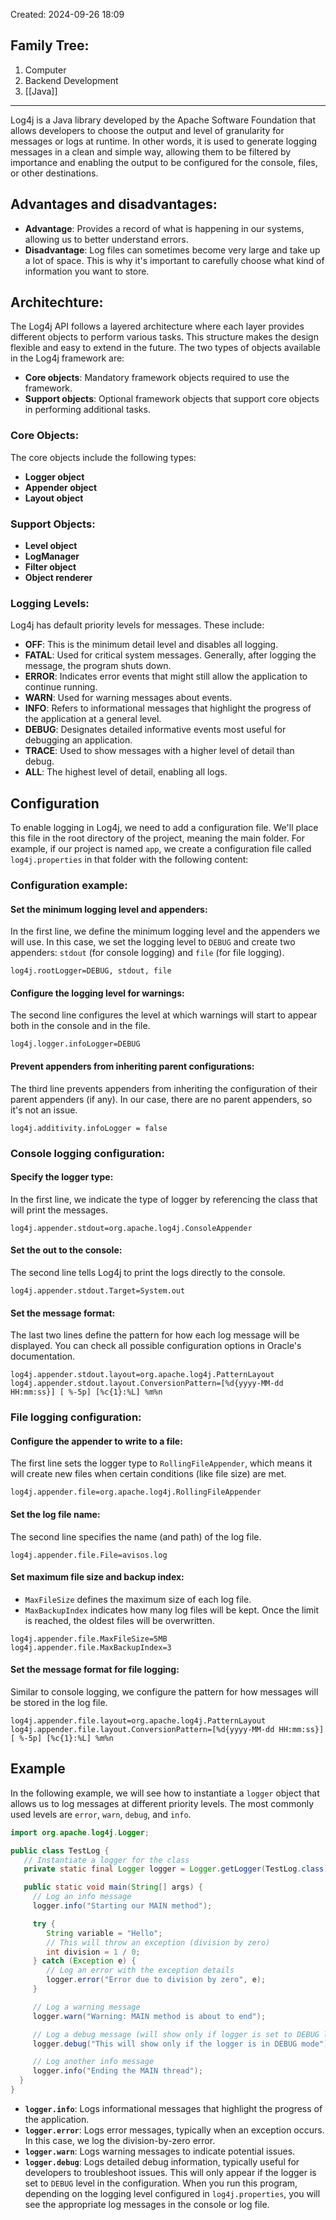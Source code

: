 Created: 2024-09-26 18:09
## Family Tree:
1. Computer
2. Backend Development
3. [[Java]]
-- -
Log4j is a Java library developed by the Apache Software Foundation that allows developers to choose the output and level of granularity for messages or logs at runtime. In other words, it is used to generate logging messages in a clean and simple way, allowing them to be filtered by importance and enabling the output to be configured for the console, files, or other destinations.
## Advantages and disadvantages:

- **Advantage**: Provides a record of what is happening in our systems, allowing us to better understand errors.
- **Disadvantage**: Log files can sometimes become very large and take up a lot of space. This is why it's important to carefully choose what kind of information you want to store.
## Architechture:
The Log4j API follows a layered architecture where each layer provides different objects to perform various tasks. This structure makes the design flexible and easy to extend in the future.
The two types of objects available in the Log4j framework are:
- **Core objects**: Mandatory framework objects required to use the framework.
- **Support objects**: Optional framework objects that support core objects in performing additional tasks.
### Core Objects:
The core objects include the following types:
- **Logger object**
- **Appender object**
- **Layout object**
### Support Objects:
- **Level object**
- **LogManager**
- **Filter object**
- **Object renderer**
### Logging Levels:
Log4j has default priority levels for messages. These include:
- **OFF**: This is the minimum detail level and disables all logging.
- **FATAL**: Used for critical system messages. Generally, after logging the message, the program shuts down.
- **ERROR**: Indicates error events that might still allow the application to continue running.
- **WARN**: Used for warning messages about events.
- **INFO**: Refers to informational messages that highlight the progress of the application at a general level.
- **DEBUG**: Designates detailed informative events most useful for debugging an application.
- **TRACE**: Used to show messages with a higher level of detail than debug.
- **ALL**: The highest level of detail, enabling all logs.
## Configuration
To enable logging in Log4j, we need to add a configuration file. We'll place this file in the root directory of the project, meaning the main folder. For example, if our project is named `app`, we create a configuration file called `log4j.properties` in that folder with the following content:
### Configuration example:
#### Set the minimum logging level and appenders:
In the first line, we define the minimum logging level and the appenders we will use. In this case, we set the logging level to `DEBUG` and create two appenders: `stdout` (for console logging) and `file` (for file logging).
```properties
log4j.rootLogger=DEBUG, stdout, file
```
#### Configure the logging level for warnings:
The second line configures the level at which warnings will start to appear both in the console and in the file.
```properties
log4j.logger.infoLogger=DEBUG
```
#### Prevent appenders from inheriting parent configurations:
The third line prevents appenders from inheriting the configuration of their parent appenders (if any). In our case, there are no parent appenders, so it's not an issue.
```properties
log4j.additivity.infoLogger = false
```
### Console logging configuration:
#### Specify the logger type:
In the first line, we indicate the type of logger by referencing the class that will print the messages.
```properties
log4j.appender.stdout=org.apache.log4j.ConsoleAppender
```
#### Set the out to the console:
The second line tells Log4j to print the logs directly to the console.
```properties
log4j.appender.stdout.Target=System.out
```
#### Set the message format:
The last two lines define the pattern for how each log message will be displayed. You can check all possible configuration options in Oracle's documentation.
```properties
log4j.appender.stdout.layout=org.apache.log4j.PatternLayout
log4j.appender.stdout.layout.ConversionPattern=[%d{yyyy-MM-dd HH:mm:ss}] [ %-5p] [%c{1}:%L] %m%n
```
### File logging configuration:
#### Configure the appender to write to a file:
The first line sets the logger type to `RollingFileAppender`, which means it will create new files when certain conditions (like file size) are met.
```properties
log4j.appender.file=org.apache.log4j.RollingFileAppender
```
#### Set the log file name:
The second line specifies the name (and path) of the log file.
```properties
log4j.appender.file.File=avisos.log
```
#### Set maximum file size and backup index:
- `MaxFileSize` defines the maximum size of each log file.
- `MaxBackupIndex` indicates how many log files will be kept. Once the limit is reached, the oldest files will be overwritten.
```properties
log4j.appender.file.MaxFileSize=5MB
log4j.appender.file.MaxBackupIndex=3
```
#### Set the message format for file logging:
Similar to console logging, we configure the pattern for how messages will be stored in the log file.
```properties
log4j.appender.file.layout=org.apache.log4j.PatternLayout
log4j.appender.file.layout.ConversionPattern=[%d{yyyy-MM-dd HH:mm:ss}] [ %-5p] [%c{1}:%L] %m%n
```
## Example
In the following example, we will see how to instantiate a `logger` object that allows us to log messages at different priority levels. The most commonly used levels are `error`, `warn`, `debug`, and `info`.
```java
import org.apache.log4j.Logger;

public class TestLog {
   // Instantiate a logger for the class
   private static final Logger logger = Logger.getLogger(TestLog.class);

   public static void main(String[] args) {
     // Log an info message
     logger.info("Starting our MAIN method");

     try {
        String variable = "Hello";
        // This will throw an exception (division by zero)
        int division = 1 / 0;
     } catch (Exception e) {
        // Log an error with the exception details
        logger.error("Error due to division by zero", e);
     }

     // Log a warning message
     logger.warn("Warning: MAIN method is about to end");

     // Log a debug message (will show only if logger is set to DEBUG level)
     logger.debug("This will show only if the logger is in DEBUG mode");

     // Log another info message
     logger.info("Ending the MAIN thread");
  }
}
```
- **`logger.info`**: Logs informational messages that highlight the progress of the application.
- **`logger.error`**: Logs error messages, typically when an exception occurs. In this case, we log the division-by-zero error.
- **`logger.warn`**: Logs warning messages to indicate potential issues.
- **`logger.debug`**: Logs detailed debug information, typically useful for developers to troubleshoot issues. This will only appear if the logger is set to `DEBUG` level in the configuration.
When you run this program, depending on the logging level configured in `log4j.properties`, you will see the appropriate log messages in the console or log file.